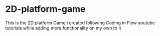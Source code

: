 # 2D-platform-game
This is the 2D platform Game i created following Coding in Flow youtube tutorials while adding more functionality on my own to it 

